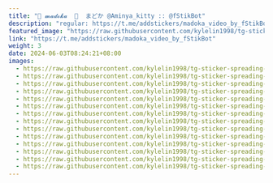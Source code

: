 ```yaml
---
title: "🎀 𝓶𝓪𝓭𝓸𝓴𝓪  🎀  まどか @Aminya_kitty :: @fStikBot"
description: "regular: https://t.me/addstickers/madoka_video_by_fStikBot"
featured_image: "https://raw.githubusercontent.com/kylelin1998/tg-sticker-spreading-worldwide-images/main/img/dd3cbc0c-4f9f-49fc-928d-86ed844d3cf1.jpg"
link: "https://t.me/addstickers/madoka_video_by_fStikBot"
weight: 3
date: 2024-06-03T08:24:21+08:00
images:
  - https://raw.githubusercontent.com/kylelin1998/tg-sticker-spreading-worldwide-images/main/img/dd3cbc0c-4f9f-49fc-928d-86ed844d3cf1.jpg
  - https://raw.githubusercontent.com/kylelin1998/tg-sticker-spreading-worldwide-images/main/img/f31fba20-435b-4310-a876-0262f56c3de3.jpg
  - https://raw.githubusercontent.com/kylelin1998/tg-sticker-spreading-worldwide-images/main/img/2e54861f-8e7e-4af1-a4d1-76bb5c170c42.jpg
  - https://raw.githubusercontent.com/kylelin1998/tg-sticker-spreading-worldwide-images/main/img/b372dba4-9774-459a-bce5-dafd6d6ae028.jpg
  - https://raw.githubusercontent.com/kylelin1998/tg-sticker-spreading-worldwide-images/main/img/757f2266-e996-4f90-8a9e-e4c3823d4061.jpg
  - https://raw.githubusercontent.com/kylelin1998/tg-sticker-spreading-worldwide-images/main/img/7c7e350b-0593-4bd6-9fce-ade9934fd5a9.jpg
  - https://raw.githubusercontent.com/kylelin1998/tg-sticker-spreading-worldwide-images/main/img/7eb8302e-a2b2-4ec4-80b1-b42d5804106f.jpg
  - https://raw.githubusercontent.com/kylelin1998/tg-sticker-spreading-worldwide-images/main/img/8124eb30-59f8-449e-bfe0-53f4eea72c13.jpg
  - https://raw.githubusercontent.com/kylelin1998/tg-sticker-spreading-worldwide-images/main/img/1697e632-692b-4a30-8982-3877aa66aea4.jpg
  - https://raw.githubusercontent.com/kylelin1998/tg-sticker-spreading-worldwide-images/main/img/a65638fd-3c1c-4d40-aeac-8e8061b8955b.jpg
  - https://raw.githubusercontent.com/kylelin1998/tg-sticker-spreading-worldwide-images/main/img/3af3c30b-374d-4cdf-b0ca-7831297722de.jpg
  - https://raw.githubusercontent.com/kylelin1998/tg-sticker-spreading-worldwide-images/main/img/5e472dfa-abfa-44e1-a196-8109ad78d7d6.jpg
  - https://raw.githubusercontent.com/kylelin1998/tg-sticker-spreading-worldwide-images/main/img/312a87bf-5de1-4a2a-bad1-1e86792c2092.jpg
  - https://raw.githubusercontent.com/kylelin1998/tg-sticker-spreading-worldwide-images/main/img/ba5742c9-c9d6-4498-801e-3f87a46f3d88.jpg
---
```

